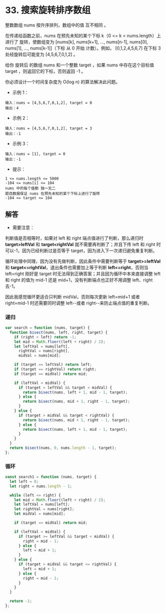 # 33. 搜索旋转排序数组

整数数组 nums 按升序排列，数组中的值 互不相同 。

在传递给函数之前，nums 在预先未知的某个下标 k（0 <= k < nums.length）上进行了 旋转，使数组变为 [nums[k], nums[k+1], ..., nums[n-1], nums[0], nums[1], ..., nums[k-1]]（下标 从 0 开始 计数）。例如， [0,1,2,4,5,6,7] 在下标 3 处经旋转后可能变为 [4,5,6,7,0,1,2] 。

给你 旋转后 的数组 nums 和一个整数 target ，如果 nums 中存在这个目标值 target ，则返回它的下标，否则返回 -1 。

你必须设计一个时间复杂度为 O(log n) 的算法解决此问题。

- 示例 1：

```
输入：nums = [4,5,6,7,0,1,2], target = 0
输出：4
```

- 示例 2：

```
输入：nums = [4,5,6,7,0,1,2], target = 3
输出：-1
```

- 示例 3：

```
输入：nums = [1], target = 0
输出：-1
```

- 提示：

```
1 <= nums.length <= 5000
-104 <= nums[i] <= 104
nums 中的每个值都 独一无二
题目数据保证 nums 在预先未知的某个下标上进行了旋转
-104 <= target <= 104
```

## 解答

- 需要注意：

判断值是否相等时，如果对 left 和 right 端点值进行了判断，那么递归时 **target>leftVal** 和 **target<rightVal** 就不需要再判断了；并且下传 left 和 right 时可以-1，因为已经判断过是否等于 target，因为进入下一次递归避免重复判断。

循环处理中同理，因为没有先做判断，因此条件中需要判断等于 **target>=leftVal** 和 **target<=rightVal**，退出条件也需要加上等于判断 **left<=right**，否则当 left=right 刚好是 target 时无法得到正确答案；并且因为循环中本来直接调整 left 和 right 的值为 mid-1 还是 mid+1，没有判断端点也正好不用调整 left、right 去-1。

因此我感觉循环更适合只判断 midVal，否则每次更新 left=mid+1 或者 right=mid-1 时还需要同时调整 left--或者 right--来防止端点值的重复判断。

### 递归

```js
var search = function (nums, target) {
  function bisect(nums, left, right, target) {
    if (right < left) return -1;
    let mid = Math.floor((left + right) / 2);
    let leftVal = nums[left],
      rightVal = nums[right],
      midVal = nums[mid];

    if (target == leftVal) return left;
    if (target == rightVal) return right;
    if (target == midVal) return mid;

    if (leftVal < midVal) {
      if (target > leftVal && target < midVal) {
        return bisect(nums, left + 1, mid - 1, target);
      } else {
        return bisect(nums, mid + 1, right - 1, target);
      }
    } else {
      if (target > midVal && target < rightVal) {
        return bisect(nums, mid + 1, right - 1, target);
      } else {
        return bisect(nums, left + 1, mid - 1, target);
      }
    }
  }
  return bisect(nums, 0, nums.length - 1, target);
};
```

### 循环

```ts
const search1 = function (nums, target) {
  let left = 0;
  let right = nums.length - 1;

  while (left <= right) {
    let mid = Math.floor((left + right) / 2);
    let leftVal = nums[left];
    let rightVal = nums[right];
    let midVal = nums[mid];

    if (target == midVal) return mid;

    if (leftVal < midVal) {
      if (target >= leftVal && target < midVal) {
        right = mid - 1;
      } else {
        left = mid + 1;
      }
    } else {
      if (target > midVal && target <= rightVal) {
        left = mid + 1;
      } else {
        right = mid - 1;
      }
    }
  }

  return -1;
};
```
